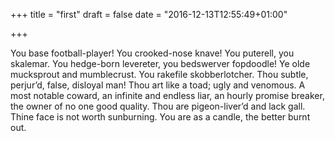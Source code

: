 +++
title = "first"
draft = false
date = "2016-12-13T12:55:49+01:00"

+++

You base football-player! You crooked-nose knave! You puterell, you skalemar. You
 hedge-born levereter, you bedswerver fopdoodle! Ye olde mucksprout and mumblecrust.
  You rakefile skobberlotcher. Thou subtle, perjur’d, false, disloyal man! Thou
  art like a toad; ugly and venomous. A most notable coward, an infinite and
   endless liar, an hourly promise breaker, the owner of no one good quality.
    Thou are pigeon-liver’d and lack gall. Thine face is not worth sunburning.
     You are as a candle, the better burnt out.
